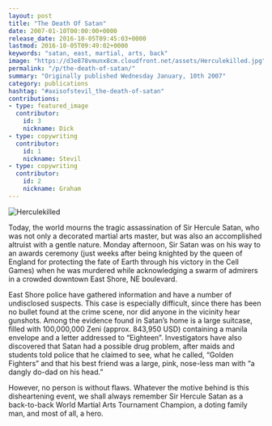 ```yaml
---
layout: post
title: "The Death Of Satan"
date: 2007-01-10T00:00:00+0000
release_date: 2016-10-05T09:45:03+0000
lastmod: 2016-10-05T09:49:02+0000
keywords: "satan, east, martial, arts, back"
image: "https://d3e878vmunx8cm.cloudfront.net/assets/Herculekilled.jpg"
permalink: "/p/the-death-of-satan/"
summary: "Originally published Wednesday January, 10th 2007"
category: publications
hashtag: "#axisofstevil_the-death-of-satan"
contributions:
- type: featured_image
  contributor:
    id: 3
    nickname: Dick
- type: copywriting
  contributor:
    id: 1
    nickname: Stevil
- type: copywriting
  contributor:
    id: 2
    nickname: Graham
---
```


[Id_1]: https://d3e878vmunx8cm.cloudfront.net/assets/Herculekilled.jpg "Herculekilled"
![Herculekilled][Id_1]

Today, the world mourns the tragic assassination of Sir Hercule Satan, who was not only a decorated martial arts master, but was also an accomplished altruist with a gentle nature. Monday afternoon, Sir Satan was on his way to an awards ceremony (just weeks after being knighted by the queen of England for protecting the fate of Earth through his victory in the Cell Games) when he was murdered while acknowledging a swarm of admirers in a crowded downtown East Shore, NE boulevard. 

East Shore police have gathered information and have a number of undisclosed suspects. This case is especially difficult, since there has been no bullet found at the crime scene, nor did anyone in the vicinity hear gunshots. Among the evidence found in Satan’s home is a large suitcase, filled with 100,000,000 Zeni (approx. 843,950 USD) containing a manila envelope and a letter addressed to “Eighteen”. Investigators have also discovered that Satan had a possible drug problem, after maids and students told police that he claimed to see, what he called, “Golden Fighters” and that his best friend was a large, pink, nose-less man with “a dangly do-dad on his head.”

However, no person is without flaws. Whatever the motive behind is this disheartening event, we shall always remember Sir Hercule Satan as a back-to-back World Martial Arts Tournament Champion, a doting family man, and most of all, a hero.
